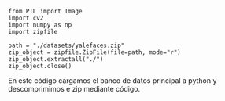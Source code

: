 ```
from PIL import Image  
import cv2  
import numpy as np  
import zipfile  
  
path = "./datasets/yalefaces.zip"  
zip_object = zipfile.ZipFile(file=path, mode="r")  
zip_object.extractall("./")  
zip_object.close()
```

En este código cargamos el banco de datos principal a python y descomprimimos e zip mediante código.
